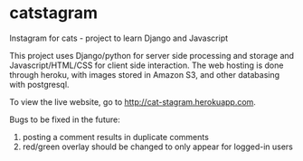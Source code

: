 # catstagram
Instagram for cats - project to learn Django and Javascript

This project uses Django/python for server side processing and storage and Javascript/HTML/CSS for client side interaction. The web hosting is done through heroku, with images stored in Amazon S3, and other databasing with postgresql.

To view the live website, go to http://cat-stagram.herokuapp.com.

Bugs to be fixed in the future:
1) posting a comment results in duplicate comments
2) red/green overlay should be changed to only appear for logged-in users
